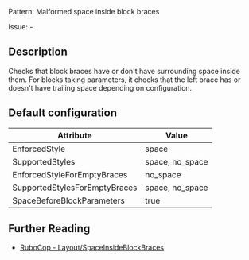 Pattern: Malformed space inside block braces

Issue: -

## Description

Checks that block braces have or don't have surrounding space inside
them. For blocks taking parameters, it checks that the
left brace has or doesn't have trailing space depending on
configuration.

## Default configuration

Attribute | Value
--- | ---
EnforcedStyle | space
SupportedStyles | space, no_space
EnforcedStyleForEmptyBraces | no_space
SupportedStylesForEmptyBraces | space, no_space
SpaceBeforeBlockParameters | true

## Further Reading

* [RuboCop - Layout/SpaceInsideBlockBraces](https://docs.rubocop.org/rubocop/cops_layout.html#layoutspaceinsideblockbraces)
